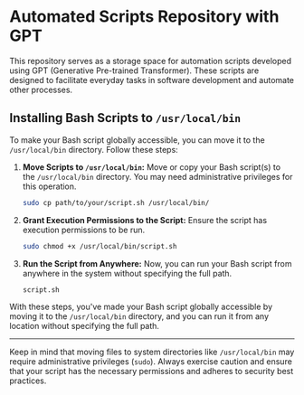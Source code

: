 # Automated Scripts Repository with GPT

This repository serves as a storage space for automation scripts developed using GPT (Generative Pre-trained Transformer). These scripts are designed to facilitate everyday tasks in software development and automate other processes.

## Installing Bash Scripts to `/usr/local/bin`

To make your Bash script globally accessible, you can move it to the `/usr/local/bin` directory. Follow these steps:

1. **Move Scripts to `/usr/local/bin`:**
   Move or copy your Bash script(s) to the `/usr/local/bin` directory. You may need administrative privileges for this operation.

    ```bash
    sudo cp path/to/your/script.sh /usr/local/bin/
    ```

2. **Grant Execution Permissions to the Script:**
   Ensure the script has execution permissions to be run.

    ```bash
    sudo chmod +x /usr/local/bin/script.sh
    ```

3. **Run the Script from Anywhere:**
   Now, you can run your Bash script from anywhere in the system without specifying the full path.

    ```bash
    script.sh
    ```


With these steps, you've made your Bash script globally accessible by moving it to the `/usr/local/bin` directory, and you can run it from any location without specifying the full path.

---

Keep in mind that moving files to system directories like `/usr/local/bin` may require administrative privileges (`sudo`). Always exercise caution and ensure that your script has the necessary permissions and adheres to security best practices.
